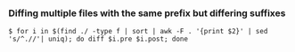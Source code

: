 
### Diffing multiple files with the same prefix but differing suffixes
``` $ for i in $(find ./ -type f | sort | awk -F . '{print $2}' | sed 's/^.//'| uniq); do diff $i.pre $i.post; done ```

